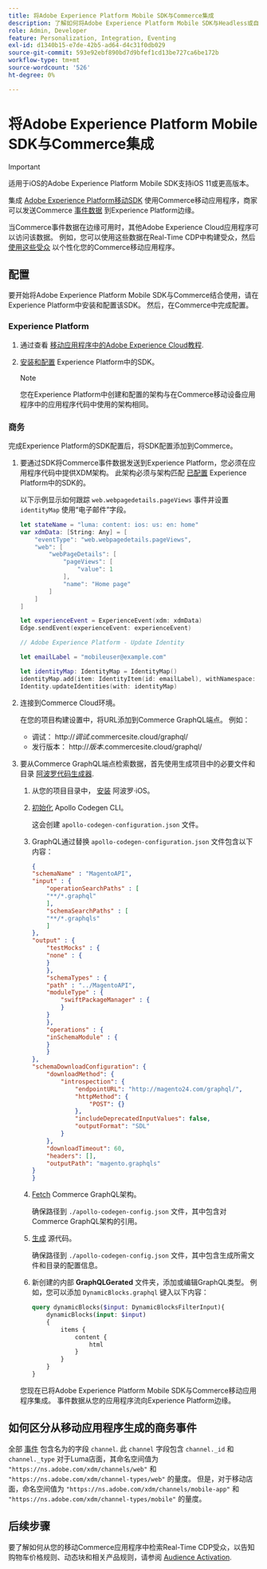 ```yaml
---
title: 将Adobe Experience Platform Mobile SDK与Commerce集成
description: 了解如何将Adobe Experience Platform Mobile SDK与Headless或自定义Commerce店面结合使用。
role: Admin, Developer
feature: Personalization, Integration, Eventing
exl-id: d1340b15-e7de-42b5-ad64-d4c31f0db029
source-git-commit: 593e92ebf890bd7d9bfef1cd13be727ca6be172b
workflow-type: tm+mt
source-wordcount: '526'
ht-degree: 0%

---
```


# 将Adobe Experience Platform Mobile SDK与Commerce集成

>[!IMPORTANT]
>
>适用于iOS的Adobe Experience Platform Mobile SDK支持iOS 11或更高版本。

集成 [Adobe Experience Platform移动SDK](https://developer.adobe.com/client-sdks/home/) 使用Commerce移动应用程序，商家可以发送Commerce  [事件数据](events.md) 到Experience Platform边缘。

当Commerce事件数据在边缘可用时，其他Adobe Experience Cloud应用程序可以访问该数据。 例如，您可以使用这些数据在Real-Time CDP中构建受众，然后 [使用这些受众](https://experienceleague.adobe.com/docs/commerce-admin/customers/audience-activation.html) 以个性化您的Commerce移动应用程序。

## 配置

要开始将Adobe Experience Platform Mobile SDK与Commerce结合使用，请在Experience Platform中安装和配置该SDK。 然后，在Commerce中完成配置。

### Experience Platform

1. 通过查看 [移动应用程序中的Adobe Experience Cloud教程](https://experienceleague.adobe.com/docs/platform-learn/implement-mobile-sdk/overview.html).

1. [安装和配置](https://developer.adobe.com/client-sdks/documentation/getting-started/) Experience Platform中的SDK。

   >[!NOTE]
   >
   >您在Experience Platform中创建和配置的架构与在Commerce移动设备应用程序中的应用程序代码中使用的架构相同。

### 商务

完成Experience Platform的SDK配置后，将SDK配置添加到Commerce。

1. 要通过SDK将Commerce事件数据发送到Experience Platform，您必须在应用程序代码中提供XDM架构。 此架构必须与架构匹配 [已配置](https://developer.adobe.com/client-sdks/home/getting-started/set-up-schemas-and-datasets/) Experience Platform中的SDK的。

   以下示例显示如何跟踪 `web.webpagedetails.pageViews` 事件并设置 `identityMap` 使用“电子邮件”字段。

   ```swift
   let stateName = "luma: content: ios: us: en: home"
   var xdmData: [String: Any] = [
       "eventType": "web.webpagedetails.pageViews",
       "web": [
           "webPageDetails": [
               "pageViews": [
                   "value": 1
               ],
               "name": "Home page"
           ]
       ]
   ]
   
   let experienceEvent = ExperienceEvent(xdm: xdmData)
   Edge.sendEvent(experienceEvent: experienceEvent)
   
   // Adobe Experience Platform - Update Identity
   
   let emailLabel = "mobileuser@example.com"
   
   let identityMap: IdentityMap = IdentityMap()
   identityMap.add(item: IdentityItem(id: emailLabel), withNamespace: "Email")
   Identity.updateIdentities(with: identityMap)
   ```

1. 连接到Commerce Cloud环境。

   在您的项目构建设置中，将URL添加到Commerce GraphQL端点。 例如：

   - 调试： http://_调试_.commercesite.cloud/graphql/
   - 发行版本： http://_版本_.commercesite.cloud/graphql/

1. 要从Commerce GraphQL端点检索数据，首先使用生成项目中的必要文件和目录 [阿波罗代码生成器](https://www.apollographql.com/docs/ios/).

   1. 从您的项目目录中， [安装](https://www.apollographql.com/docs/ios/get-started#1-install-the-apollo-frameworks) 阿波罗·iOS。

   1. [初始化](https://www.apollographql.com/docs/ios/code-generation/codegen-cli/#initialize) Apollo Codegen CLI。

      这会创建 `apollo-codegen-configuration.json` 文件。

   1. GraphQL通过替换 `apollo-codegen-configuration.json` 文件包含以下内容：

      ```json
      {
      "schemaName" : "MagentoAPI",
      "input" : {
          "operationSearchPaths" : [
          "**/*.graphql"
          ],
          "schemaSearchPaths" : [
          "**/*.graphqls"
          ]
      },
      "output" : {
          "testMocks" : {
          "none" : {
          }
          },
          "schemaTypes" : {
          "path" : "../MagentoAPI",
          "moduleType" : {
              "swiftPackageManager" : {
              }
          }
          },
          "operations" : {
          "inSchemaModule" : {
          }
          }
      },
      "schemaDownloadConfiguration": {
          "downloadMethod": {
              "introspection": {
                  "endpointURL": "http://magento24.com/graphql/",
                  "httpMethod": {
                      "POST": {}
                  },
                  "includeDeprecatedInputValues": false,
                  "outputFormat": "SDL"
              }
          },
          "downloadTimeout": 60,
          "headers": [],
          "outputPath": "magento.graphqls"
      }
      }
      ```

   1. [Fetch](https://www.apollographql.com/docs/ios/code-generation/codegen-cli/#fetch-schema) Commerce GraphQL架构。

      确保路径到 `./apollo-codegen-config.json` 文件，其中包含对Commerce GraphQL架构的引用。

   1. [生成](https://www.apollographql.com/docs/ios/code-generation/codegen-cli/#generate) 源代码。

      确保路径到 `./apollo-codegen-config.json` 文件，其中包含生成所需文件和目录的配置信息。

   1. 新创建的内部 **GraphQLGerated** 文件夹，添加或编辑GraphQL类型。 例如，您可以添加 `DynamicBlocks.graphql` 键入以下内容：

      ```graphql
      query dynamicBlocks($input: DynamicBlocksFilterInput){
          dynamicBlocks(input: $input)
          {
              items {
                  content {
                      html
                  }
              }
          }
      }
      ```

   您现在已将Adobe Experience Platform Mobile SDK与Commerce移动应用程序集成。 事件数据从您的应用程序流向Experience Platform边缘。

## 如何区分从移动应用程序生成的商务事件

全部 [事件](events.md) 包含名为的字段 `channel`. 此 `channel` 字段包含 `channel._id` 和 `channel._type` 对于Luma店面，其命名空间值为 `"https://ns.adobe.com/xdm/channels/web"` 和 `"https://ns.adobe.com/xdm/channel-types/web"` 的量度。 但是，对于移动店面，命名空间值为 `"https://ns.adobe.com/xdm/channels/mobile-app"` 和 `"https://ns.adobe.com/xdm/channel-types/mobile"` 的量度。

## 后续步骤

要了解如何从您的移动Commerce应用程序中检索Real-Time CDP受众，以告知购物车价格规则、动态块和相关产品规则，请参阅 [Audience Activation](https://experienceleague.adobe.com/docs/commerce-admin/customers/audience-activation.html#retrieve-audiences-using-the-adobe-experience-platform-mobile-sdk).
